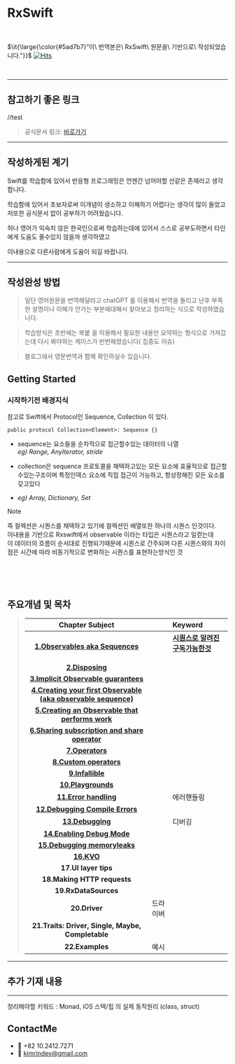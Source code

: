 # RxSwift 

<br/>

$\it{\large{\color{#5ad7b7}“이\ 번역본은\ RxSwift\ 원문을\ 기반으로\ 작성되었습니다."}}$ [![Hits](https://hits.seeyoufarm.com/api/count/incr/badge.svg?url=https%3A%2F%2Fgithub.com%2FRinkim0515%2FRxSwift2025&count_bg=%2379C83D&title_bg=%23555555&icon=&icon_color=%23E7E7E7&title=hits&edge_flat=false)](https://hits.seeyoufarm.com)         

 <br/>

---
## 참고하기 좋은 링크 
//test
> 공식문서 링크: [바로가기](https://github.com/ReactiveX/RxSwift/blob/main/Documentation/GettingStarted.md) 



---
## 작성하게된 계기 

Swift를 학습함에 있어서 반응형 프로그래밍은 언젠간 넘어야할 산같은 존재라고 생각합니다.   

학습함에 있어서 초보자로써 이개념이 생소하고 이해하기 어렵다는 생각이 많이 들었고  저또한 공식문서 없이 공부하기 어려웠습니다.
 
허나 영어가 익숙치 않은 한국인으로써 학습하는데에 있어서 스스로 공부도하면서 타인에게 도움도 줄수있지 않을까 생각하였고
 
이내용으로 다른사람에게 도움이 되길 바랍니다. 



--- 
## 작성완성 방법

> 일단 영어원문을 번역해달라고 chatGPT 를 이용해서 번역을 돌리고 난후 부족한 설명이나 이해가 안가는 부분에대해서 찾아보고 정리하는 식으로 작성하였습니다. 

> 학습방식은 초반에는 복붙 을 이용해서 필요한 내용만 요약하는 형식으로 가져갔는데 다시 봐야하는 케이스가 빈번헤졌습니다( 집중도 이슈)

> 블로그에서 영문번역과 함께 확인하실수 있습니다. 


## Getting Started
 
### 시작하기전 배경지식
참고로 Swift에서 Protocol인 Sequence, Collection 이 있다.
```
public protocol Collection<Element>: Sequence {}
```

 - sequence는 요소들을 순차적으로 접근할수있는 데이터의 나열  
 *eg) Range, AnyIterator, stride*

 - collection은 sequence 프로토콜을 채택하고있는 모든 요소에 효율적으로 접근할수있는구조이며 특정인덱스 요소에 직접 접근이 가능하고, 항상정해진 모든 요소를 갖고있다
 - *eg) Array, Dictionary, Set*

>[!NOTE]
> 즉 컬렉션은 시퀀스를 채택하고 있기에 컬렉션인 배열또한 하나의 시퀀스 인것이다.  
> 이내용을 기반으로 Rxswift에서 observable 이라는 타입은 시퀀스라고 일컫는데  
> 이 데이터의 흐름이 순서대로 진행되기때문에 시퀀스로 간주되며 다른 시퀀스와의 차이점은 시간에 따라 비동기적으로 변화하는 시퀀스를 표현하는방식인 것  

<br/> <br/> <br/>

## 주요개념 및 목차 
> | Chapter Subject |  | Keyword |
> |:---:| :---  | :--- |
> | **[1.Observables aka Sequences](https://github.com/Rinkim0515/RxSwift2025/blob/main/Docs/Observables%20aka%20Sequences.md#observables-aka-sequences)**|| **[시퀀스로 알려진 구독가능한것](https://kimrindev.tistory.com/1)**<p> | 
> | **[2.Disposing](https://github.com/Rinkim0515/RxSwift2025/blob/main/Docs/Disposing.md#disposing)**| ||
> | **[3.Implicit Observable guarantees](https://github.com/Rinkim0515/RxSwift2025/blob/main/Docs/Implict%20Observable%20guarantees.md#implicitobservableguarantees-%EC%95%94%EB%AC%B5%EC%A0%81%EC%9D%B8-observable-%EB%B3%B4%EC%9E%A5)** ||
> | **[4.Creating your first Observable (aka observable sequence)](https://github.com/Rinkim0515/RxSwift2025/blob/main/Docs/Creating%20your%20own%C2%A0%60Observable%60%C2%A0(aka%20observable%20sequence).md#observable-%EC%83%9D%EC%84%B1%EC%9D%98-%ED%95%B5%EC%8B%AC%EA%B0%9C%EB%85%90)** ||
> | **[5.Creating an Observable that performs work](https://github.com/Rinkim0515/RxSwift2025/blob/main/Docs/Creating%20an%C2%A0Observable%C2%A0that%20performs%20work.md#creating-anobservablethat-performs-work)** ||
> | **[6.Sharing subscription and share operator](https://github.com/Rinkim0515/RxSwift2025/blob/main/Docs/Sharing%20Subscription%20and%20the%20share%20Operator.md#sharing-subscription-and-the-share-operator)** ||
> | **[7.Operators](https://github.com/Rinkim0515/RxSwift2025/blob/main/Docs/Operator.md#operator)** | ||
> | **[8.Custom operators](https://github.com/Rinkim0515/RxSwift2025/blob/main/Docs/Operator.md#custom-operators)** | ||
> | **[9.Infallible](https://github.com/Rinkim0515/RxSwift2025/blob/main/Docs/Infallible.md#infallible)** | |
> | **[10.Playgrounds](https://github.com/Rinkim0515/RxSwift2025/blob/main/Docs/Playgrounds.md#playgrounds)** | |
> | **[11.Error handling](https://github.com/Rinkim0515/RxSwift2025/blob/main/Docs/Error%20handling.md#error-handling)** |  | 에러핸들링 |
> | **[12.Debugging Compile Errors](https://github.com/Rinkim0515/RxSwift2025/blob/main/Docs/Debugging%20Compile%20Errors.md#debugging-compile-errors)** | |
> | **[13.Debugging](https://github.com/Rinkim0515/RxSwift2025/blob/main/Docs/Debugging.md#debugging)** | |디버깅 |
> | **[14.Enabling Debug Mode](https://github.com/Rinkim0515/RxSwift2025/blob/main/Docs/14_Enabling%20Debug%20Mode.md#%EB%94%94%EB%B2%84%EA%B7%B8-%EB%AA%A8%EB%93%9C%EC%9D%98-%ED%99%9C%EC%84%B1%ED%99%94)** | |
> | **[15.Debugging memoryleaks](https://github.com/Rinkim0515/RxSwift2025/blob/main/Docs/14_Enabling%20Debug%20Mode.md#%EB%A9%94%EB%AA%A8%EB%A6%AC%EB%88%84%EC%88%98-%EB%94%94%EB%B2%84%EA%B9%85)** |   | |
> | **[16.KVO](https://github.com/Rinkim0515/RxSwift2025/blob/main/Docs/15_KVO.md#kvo)** | |||
> | **17.UI layer tips** | |||
> | **18.Making HTTP requests** ||
> | **19.RxDataSources** | 
> | **20.Driver** | 드라이버 |
> | **21.Traits: Driver, Single, Maybe, Completable** |
> | **22.Examples** | 예시 |

---
## 추가 기재 내용 




---
정리해야할 키워드 : Monad, iOS 스택/힙 의 실제 동작원리 (class, struct)


## ContactMe
* 📱 +82 10.2412.7271
* 📧 kimrindev@gmail.com
